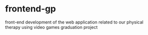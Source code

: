 # frontend-gp

front-end development of the web application related to our physical therapy using video games graduation project
